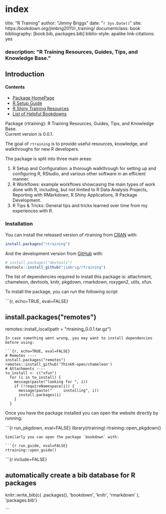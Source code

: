 # index

title: "R Training" author: "Jimmy Briggs" date: "`r Sys.Date()`" site: https:/bookdown.org/jimbrig2011/r\_training/ documentclass: book bibliography: \[book.bib, packages.bib\] biblio-style: apalike link-citations: yes

### description: "R Training Resources, Guides, Tips, and Knowledge Base."

## Introduction

#### Contents

* [Package HomePage](https://jimbrig.github.io/rtraining/) 
* [R Setup Guide](https://jimbrig.github.io/rtraining/articles/setting-up-r.html) 
* [R Shiny Training Resources](https://jimbrig.github.io/rtraining/articles/shiny-training.html) 
* [List of Helpful Bookdowns](https://jimbrig.github.io/rtraining/articles/bookdown-list.html) 

Package {rtraining}: R Training Resources, Guides, Tips, and Knowledge Base.  
Current version is 0.0.1.

The goal of `rtraining` is to provide useful resources, knowledge, and walkthroughs for new R developers.

The package is split into three main areas:

1. R Setup and Configuration: a thorough walkthrough for setting up and configuring R, RStudio, and various other software in an efficient manner.
2. R Workflows: example workflows showcasing the main types of work done with R, including, but not limited to R Data Analysis Projects, Reporting with RMarkdown, R Shiny Applications, R Package Development.
3. R Tips & Tricks: General tips and tricks learned over time from my experiences with R.

### Installation

You can install the released version of rtraining from [CRAN](https://CRAN.R-project.org) with:

```r
install.packages("rtraining")
```

And the development version from [GitHub](https://github.com/) with:

```r
# install.packages("devtools")
devtools::install_github("jimbrig/rtraining")
```

The list of dependencies required to install this package is: attachment, chameleon, devtools, knitr, pkgdown, rmarkdown, roxygen2, utils, xfun.

To install the package, you can run the following script

\`\`\`{r, echo=TRUE, eval=FALSE}

## install.packages\("remotes"\)

remotes::install\_local\(path = "rtraining\_0.0.1.tar.gz"\)

```text
In case something went wrong, you may want to install dependencies before using:

```{r, echo=TRUE, eval=FALSE}
# Remotes ----
install.packages("remotes")
remotes::install_github('ThinkR-open/chameleon')
# Attachments ----
to_install <- c("xfun")
  for (i in to_install) {
    message(paste("looking for ", i))
    if (!requireNamespace(i)) {
      message(paste("     installing", i))
      install.packages(i)
    }
  }
```

Once you have the package installed you can open the website directly by running:

\`\`\`{r run\_pkgdown, eval=FALSE} library\(rtraining\) rtraining::open\_pkgdown\(\)

```text
Similarly you can open the package `bookdown` with:

```{r run_guide, eval=FALSE}
rtraining::open_guide()
```

\`\`\`{r include=FALSE}

## automatically create a bib database for R packages

knitr::write\_bib\(c\( .packages\(\), 'bookdown', 'knitr', 'rmarkdown' \), 'packages.bib'\)

\`\`\`

